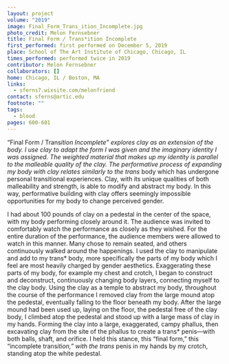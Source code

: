```yaml
---
layout: project
volume: "2019"
image: Final_Form_Trans_ition_Incomplete.jpg
photo_credit: Melon Fernsebner
title: Final Form / Trans*ition Incomplete
first_performed: first performed on December 5, 2019
place: School of The Art Institute of Chicago, Chicago, IL
times_performed: performed twice in 2019
contributor: Melon Fernsebner
collaborators: []
home: Chicago, IL / Boston, MA
links:
  - sferns7.wixsite.com/melonfriend
contact: sferns@artic.edu
footnote: ""
tags:
  - blood
pages: 600-601
---
```


“Final Form / Trans*ition Incomplete” explores clay as an extension of the body. I use clay to adapt the form I was given and the imaginary identity I was assigned. The weighted material that makes up my identity is parallel to the malleable quality of the clay. The performative process of expanding my body with clay relates similarly to the trans* body which has undergone personal transitional experiences. Clay, with its unique qualities of both malleability and strength, is able to modify and abstract my body. In this way, performative building with clay offers seemingly impossible opportunities for my body to change perceived gender.

I had about 100 pounds of clay on a pedestal in the center of the space, with my body performing closely around it. The audience was invited to comfortably watch the performance as closely as they wished. For the entire duration of the performance, the audience members were allowed to watch in this manner. Many chose to remain seated, and others continuously walked around the happenings. I used the clay to manipulate and add to my trans* body, more specifically the parts of my body which I feel are most heavily charged by gender aesthetics. Exaggerating these parts of my body, for example my chest and crotch, I began to construct and deconstruct, continuously changing body layers, connecting myself to the clay body. Using the clay as a temple to abstract my body, throughout the course of the performance I removed clay from the large mound atop the pedestal, eventually falling to the floor beneath my body. After the large mound had been used up, laying on the floor, the pedestal free of the clay body, I climbed atop the pedestal and stood up with a large mass of clay in my hands. Forming the clay into a large, exaggerated, campy phallus, then excavating clay from the site of the phallus to create a trans* penis—with both balls, shaft, and orifice. I held this stance, this “final form,” this “incomplete trans*ition,” with the trans* penis in my hands by my crotch, standing atop the white pedestal.

